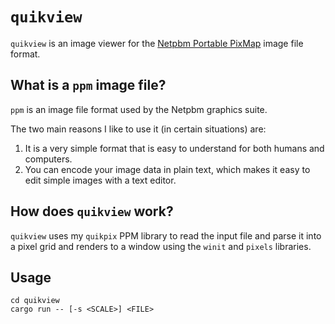 # `quikview`

`quikview` is an image viewer for the [Netpbm Portable PixMap](https://en.wikipedia.org/wiki/Netpbm) image file format.

## What is a `ppm` image file?

`ppm` is an image file format used by the Netpbm graphics suite.

The two main reasons I like to use it (in certain situations) are:

1. It is a very simple format that is easy to understand for both humans and computers.
2. You can encode your image data in plain text, which makes it easy to edit simple images with a text editor.

## How does `quikview` work?

`quikview` uses my `quikpix` PPM library to read the input file and parse it into a pixel grid and
renders to a window using the `winit` and `pixels` libraries.

## Usage

```text
cd quikview
cargo run -- [-s <SCALE>] <FILE>
```

